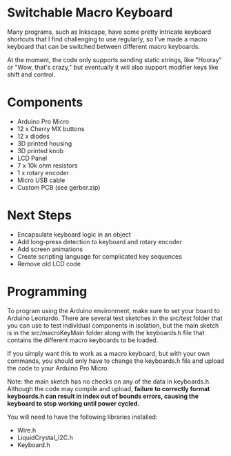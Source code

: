 # Switchable Macro Keyboard
Many programs, such as Inkscape, have some pretty intricate keyboard shortcuts that I find challenging to use regularly, so I've made a macro keyboard that can be switched between different macro keyboards.

At the moment, the code only supports sending static strings, like "Hooray" or "Wow, that's crazy," but eventually it will also support modifier keys like shift and control.

# Components
* Arduino Pro Micro
* 12 x Cherry MX buttons
* 12 x diodes
* 3D printed housing
* 3D printed knob
* LCD Panel
* 7 x 10k ohm resistors
* 1 x rotary encoder
* Micro USB cable
* Custom PCB (see gerber.zip)

# Next Steps
* Encapsulate keyboard logic in an object
* Add long-press detection to keyboard and rotary encoder
* Add screen animations
* Create scripting language for complicated key sequences
* Remove old LCD code

# Programming
To program using the Arduino environment, make sure to set your board to Arduino Leonardo. There are several test sketches in the src/test folder that you can use to test individual components in isolation, but the main sketch is in the src/macroKeyMain folder along with the keyboards.h file that contains the different macro keyboards to be loaded.

If you simply want this to work as a macro keyboard, but with your own commands, you should only have to change the keyboards.h file and upload the code to your Arduino Pro Micro.

Note: the main sketch has no checks on any of the data in keyboards.h. Although the code may compile and upload, **failure to correctly format keyboards.h can result in index out of bounds errors, causing the keyboard to stop working until power cycled.**

You will need to have the following libraries installed:
* Wire.h
* LiquidCrystal_I2C.h
* Keyboard.h
